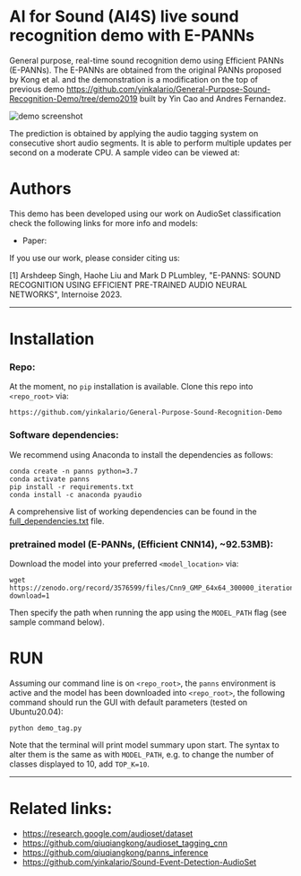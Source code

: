 # AI for Sound (AI4S) live sound recognition demo with E-PANNs

General purpose, real-time sound recognition demo using Efficient PANNs (E-PANNs).
The E-PANNs are obtained from the original PANNs proposed by Kong et al. and the demonstration is a modification on the top of previous demo https://github.com/yinkalario/General-Purpose-Sound-Recognition-Demo/tree/demo2019 built by Yin Cao and Andres Fernandez.

![demo screenshot](assets/demo_screenshot.png)


The prediction is obtained by applying the audio tagging system on consecutive short audio segments. It is able to perform multiple updates per second on a moderate CPU. A sample video can be viewed at:




# Authors

This demo has been developed using our work on AudioSet classification check the following links for more info and models:

* Paper: 

If you use our work, please consider citing us:

[1] Arshdeep Singh, Haohe Liu and Mark D PLumbley, "E-PANNS: SOUND RECOGNITION USING EFFICIENT PRE-TRAINED AUDIO NEURAL NETWORKS", Internoise 2023.

---

# Installation

### Repo:

At the moment, no `pip` installation is available. Clone this repo into `<repo_root>` via:

```
https://github.com/yinkalario/General-Purpose-Sound-Recognition-Demo
```

### Software dependencies:

We recommend using Anaconda to install the dependencies as follows:

```
conda create -n panns python=3.7
conda activate panns
pip install -r requirements.txt
conda install -c anaconda pyaudio
```

A comprehensive list of working dependencies can be found in the [full_dependencies.txt](assets/full_dependencies.txt) file.

### pretrained model (E-PANNs, (Efficient CNN14), ~92.53MB):

Download the model into your preferred `<model_location>` via:

```
wget https://zenodo.org/record/3576599/files/Cnn9_GMP_64x64_300000_iterations_mAP%3D0.37.pth?download=1
```

Then specify the path when running the app using the `MODEL_PATH` flag (see sample command below).



# RUN

Assuming our command line is on `<repo_root>`, the `panns` environment is active and the model has been downloaded into `<repo_root>`, the following command should run the GUI with default parameters (tested on Ubuntu20.04):


```
python demo_tag.py
```

Note that the terminal will print model summary upon start. The syntax to alter them is the same as with `MODEL_PATH`, e.g. to change the number of classes displayed to 10, add `TOP_K=10`.


---

# Related links:

* https://research.google.com/audioset/dataset
* https://github.com/qiuqiangkong/audioset_tagging_cnn
* https://github.com/qiuqiangkong/panns_inference
* https://github.com/yinkalario/Sound-Event-Detection-AudioSet
